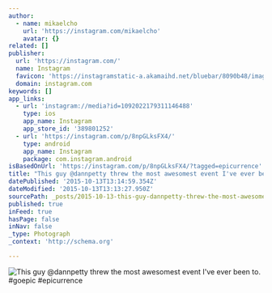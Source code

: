 ```yaml
---
author:
  - name: mikaelcho
    url: 'https://instagram.com/mikaelcho'
    avatar: {}
related: []
publisher:
  url: 'https://instagram.com/'
  name: Instagram
  favicon: 'https://instagramstatic-a.akamaihd.net/bluebar/8090b48/images/ico/favicon.ico'
  domain: instagram.com
keywords: []
app_links:
  - url: 'instagram://media?id=1092022179311146488'
    type: ios
    app_name: Instagram
    app_store_id: '389801252'
  - url: 'https://instagram.com/p/8npGLksFX4/'
    type: android
    app_name: Instagram
    package: com.instagram.android
isBasedOnUrl: 'https://instagram.com/p/8npGLksFX4/?tagged=epicurrence'
title: "This guy @dannpetty threw the most awesomest event I've ever been to. #goepic #epicurrence"
datePublished: '2015-10-13T13:14:59.354Z'
dateModified: '2015-10-13T13:13:27.950Z'
sourcePath: _posts/2015-10-13-this-guy-dannpetty-threw-the-most-awesomest-event-ive-ever.md
published: true
inFeed: true
hasPage: false
inNav: false
_type: Photograph
_context: 'http://schema.org'

---
```

![This guy &commat;dannpetty threw the most awesomest event I've ever been to&period; &num;goepic &num;epicurrence](https://igcdn-photos-d-a.akamaihd.net/hphotos-ak-xfa1/t51.2885-15/s640x640/sh0.08/e35/12144119_1470772686565347_942364204_n.jpg)
